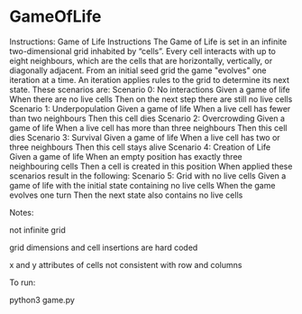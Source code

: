 # GameOfLife

Instructions:
Game of Life Instructions
The Game of Life is set in an infinite two-dimensional grid inhabited by “cells”.
Every cell interacts with up to eight neighbours, which are the cells that are
horizontally, vertically, or diagonally adjacent.
From an initial seed grid the game "evolves" one iteration at a time. An iteration
applies rules to the grid to determine its next state. These scenarios are:
Scenario 0: No interactions
Given a game of life
When there are no live cells
Then on the next step there are still no live cells
Scenario 1: Underpopulation
Given a game of life
When a live cell has fewer than two neighbours
Then this cell dies
Scenario 2: Overcrowding
Given a game of life
When a live cell has more than three neighbours
Then this cell dies
Scenario 3: Survival
Given a game of life
When a live cell has two or three neighbours
Then this cell stays alive
Scenario 4: Creation of Life
Given a game of life
When an empty position has exactly three neighbouring cells
Then a cell is created in this position
When applied these scenarios result in the following:
Scenario 5: Grid with no live cells
Given a game of life with the initial state containing no live cells
When the game evolves one turn
Then the next state also contains no live cells

Notes:

not infinite grid

grid dimensions and cell insertions are hard coded

x and y attributes of cells not consistent with row and columns



To run:

python3 game.py
